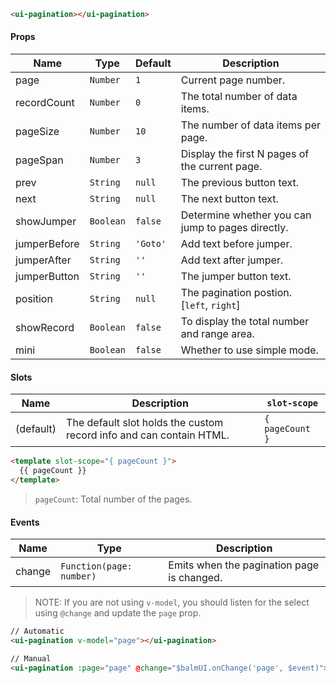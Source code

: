 ```html
<ui-pagination></ui-pagination>
```

#### Props

| Name         | Type      | Default  | Description                                       |
| ------------ | --------- | -------- | ------------------------------------------------- |
| page         | `Number`  | `1`      | Current page number.                              |
| recordCount  | `Number`  | `0`      | The total number of data items.                   |
| pageSize     | `Number`  | `10`     | The number of data items per page.                |
| pageSpan     | `Number`  | `3`      | Display the first N pages of the current page.    |
| prev         | `String`  | `null`   | The previous button text.                         |
| next         | `String`  | `null`   | The next button text.                             |
| showJumper   | `Boolean` | `false`  | Determine whether you can jump to pages directly. |
| jumperBefore | `String`  | `'Goto'` | Add text before jumper.                           |
| jumperAfter  | `String`  | `''`     | Add text after jumper.                            |
| jumperButton | `String`  | `''`     | The jumper button text.                           |
| position     | `String`  | `null`   | The pagination postion. [`left`, `right`]         |
| showRecord   | `Boolean` | `false`  | To display the total number and range area.       |
| mini         | `Boolean` | `false`  | Whether to use simple mode.                       |

#### Slots

| Name      | Description                                                         | `slot-scope`    |
| --------- | ------------------------------------------------------------------- | --------------- |
| (default) | The default slot holds the custom record info and can contain HTML. | `{ pageCount }` |

```html
<template slot-scope="{ pageCount }">
  {{ pageCount }}
</template>
```

> `pageCount`: Total number of the pages.

#### Events

| Name   | Type                     | Description                                |
| ------ | ------------------------ | ------------------------------------------ |
| change | `Function(page: number)` | Emits when the pagination page is changed. |

> NOTE: If you are not using `v-model`, you should listen for the select using `@change` and update the `page` prop.

```html
// Automatic
<ui-pagination v-model="page"></ui-pagination>

// Manual
<ui-pagination :page="page" @change="$balmUI.onChange('page', $event)"></ui-pagination>
```
